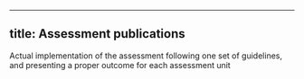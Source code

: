 
---
title: Assessment publications
---

Actual implementation of the assessment following one set of guidelines, and presenting a proper outcome for each assessment unit
